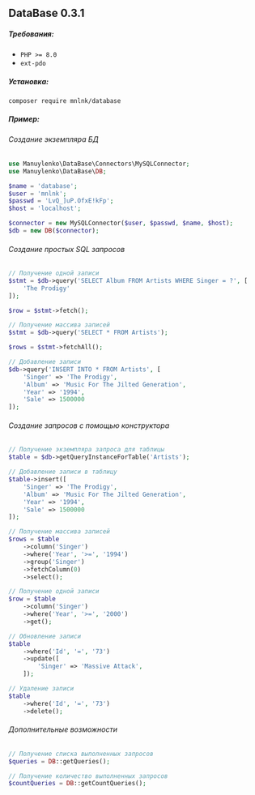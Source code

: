 ## DataBase 0.3.1

##### Требования:

+ `PHP >= 8.0`
+ `ext-pdo`


##### Установка:

```
composer require mnlnk/database
```


##### Пример:

###### Создание экземпляра БД

```php
use Manuylenko\DataBase\Connectors\MySQLConnector;
use Manuylenko\DataBase\DB;

$name = 'database';
$user = 'mnlnk';
$passwd = 'LvQ_]uP.OfxE!kFp';
$host = 'localhost';

$connector = new MySQLConnector($user, $passwd, $name, $host);
$db = new DB($connector);
```

###### Создание простых SQL запросов

```php
// Получение одной записи
$stmt = $db->query('SELECT Album FROM Artists WHERE Singer = ?', [
    'The Prodigy'
]);

$row = $stmt->fetch();
```

```php
// Получение массива записей
$stmt = $db->query('SELECT * FROM Artists');

$rows = $stmt->fetchAll();
```

```php
// Добавление записи 
$db->query('INSERT INTO * FROM Artists', [
    'Singer' => 'The Prodigy',
    'Album' => 'Music For The Jilted Generation',
    'Year' => '1994',
    'Sale' => 1500000
]);
```

###### Создание запросов с помощью конструктора

```php
// Получение экземпляра запроса для таблицы
$table = $db->getQueryInstanceForTable('Artists');
```

```php
// Добавление записи в таблицу
$table->insert([
    'Singer' => 'The Prodigy',
    'Album' => 'Music For The Jilted Generation',
    'Year' => '1994',
    'Sale' => 1500000
]);
```

```php
// Получение массива записей
$rows = $table 
    ->column('Singer')
    ->where('Year', '>=', '1994')
    ->group('Singer')
    ->fetchColumn(0)
    ->select(); 
```

```php
// Получение одной записи
$row = $table
    ->column('Singer')
    ->where('Year', '>=', '2000')
    ->get();
```

```php
// Обновление записи
$table
    ->where('Id', '=', '73')
    ->update([
        'Singer' => 'Massive Attack',
    ]);
```

```php
// Удаление записи
$table
    ->where('Id', '=', '73')
    ->delete();
```

###### Дополнительные возможности

```php
// Получение списка выполненных запросов
$queries = DB::getQueries();
```

```php
// Получение количество выполненных запросов
$countQueries = DB::getCountQueries();
```
